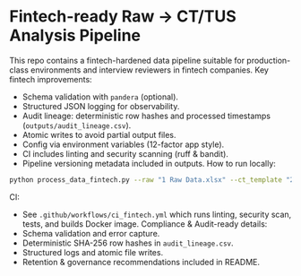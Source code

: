 # Fintech-ready Raw → CT/TUS Analysis Pipeline
This repo contains a fintech-hardened data pipeline suitable for production-class environments and interview reviewers in fintech companies.
Key fintech improvements:
- Schema validation with `pandera` (optional).
- Structured JSON logging for observability.
- Audit lineage: deterministic row hashes and processed timestamps (`outputs/audit_lineage.csv`).
- Atomic writes to avoid partial output files.
- Config via environment variables (12-factor app style).
- CI includes linting and security scanning (ruff & bandit).
- Pipeline versioning metadata included in outputs.
How to run locally:
```bash
python process_data_fintech.py --raw "1 Raw Data.xlsx" --ct_template "2 CT Analysis.xlsx" --tus_template "3 TUS Analysis.xlsx" --out_dir "outputs" --version "0.1.0"
```
CI:
- See `.github/workflows/ci_fintech.yml` which runs linting, security scan, tests, and builds Docker image.
Compliance & Audit-ready details:
- Schema validation and error capture.
- Deterministic SHA-256 row hashes in `audit_lineage.csv`.
- Structured logs and atomic file writes.
- Retention & governance recommendations included in README.
